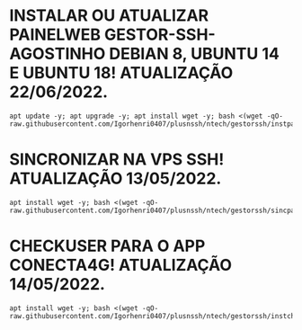 # INSTALAR OU ATUALIZAR PAINELWEB GESTOR-SSH-AGOSTINHO DEBIAN 8, UBUNTU 14 E UBUNTU 18! ATUALIZAÇÃO 22/06/2022.
```
apt update -y; apt upgrade -y; apt install wget -y; bash <(wget -qO- raw.githubusercontent.com/Igorhenri0407/plusnssh/ntech/gestorssh/instpainel.sh)
```

# SINCRONIZAR NA VPS SSH! ATUALIZAÇÃO 13/05/2022.
```
apt install wget -y; bash <(wget -qO- raw.githubusercontent.com/Igorhenri0407/plusnssh/ntech/gestorssh/sincpainel.sh)
```

# CHECKUSER PARA O APP CONECTA4G! ATUALIZAÇÃO 14/05/2022.
```
apt install wget -y; bash <(wget -qO- raw.githubusercontent.com/Igorhenri0407/plusnssh/ntech/gestorssh/instcheck.sh)
```
